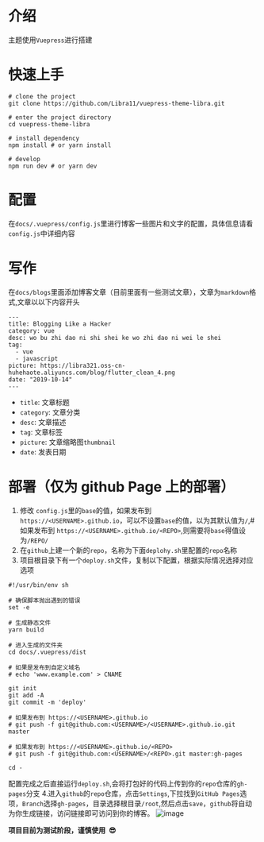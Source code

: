 # 介绍

主题使用`Vuepress`进行搭建

# 快速上手

```
# clone the project
git clone https://github.com/Libra11/vuepress-theme-libra.git

# enter the project directory
cd vuepress-theme-libra

# install dependency
npm install # or yarn install

# develop
npm run dev # or yarn dev
```

# 配置

在`docs/.vuepress/config.js`里进行博客一些图片和文字的配置，具体信息请看`config.js`中详细内容

# 写作

在`docs/blogs`里面添加博客文章（目前里面有一些测试文章），文章为`markdown`格式,文章以以下内容开头

```
---
title: Blogging Like a Hacker
category: vue
desc: wo bu zhi dao ni shi shei ke wo zhi dao ni wei le shei
tag:
  - vue
  - javascript
picture: https://libra321.oss-cn-huhehaote.aliyuncs.com/blog/flutter_clean_4.png
date: "2019-10-14"
---
```

- `title`: 文章标题
- `category`: 文章分类
- `desc`: 文章描述
- `tag`: 文章标签
- `picture`: 文章缩略图`thumbnail`
- `date`: 发表日期

# 部署（仅为 github Page 上的部署）

1. 修改 `config.js`里的`base`的值，如果发布到 `https://<USERNAME>.github.io`，可以不设置`base`的值，以为其默认值为`/`,# 如果发布到 `https://<USERNAME>.github.io/<REPO>`,则需要将`base`得值设为`/REPO/`
2. 在`github`上建一个新的`repo`，名称为下面`deplohy.sh`里配置的`repo`名称
3. 项目根目录下有一个`deploy.sh`文件，复制以下配置，根据实际情况选择对应选项

```
#!/usr/bin/env sh

# 确保脚本抛出遇到的错误
set -e

# 生成静态文件
yarn build

# 进入生成的文件夹
cd docs/.vuepress/dist

# 如果是发布到自定义域名
# echo 'www.example.com' > CNAME

git init
git add -A
git commit -m 'deploy'

# 如果发布到 https://<USERNAME>.github.io
# git push -f git@github.com:<USERNAME>/<USERNAME>.github.io.git master

# 如果发布到 https://<USERNAME>.github.io/<REPO>
# git push -f git@github.com:<USERNAME>/<REPO>.git master:gh-pages

cd -
```

配置完成之后直接运行`deploy.sh`,会将打包好的代码上传到你的`repo`仓库的`gh-pages`分支 4.进入`github`的`repo`仓库，点击`Settings`,下拉找到`GitHub Pages`选项，`Branch`选择`gh-pages`，目录选择根目录`/root`,然后点击`save`，`github`将自动为你生成链接，访问链接即可访问到你的博客。
![image](https://libra321.oss-cn-huhehaote.aliyuncs.com/github/84CBEB9D-AF4D-4E20-ACC2-12DD6CB5332F.png)

**项目目前为测试阶段，谨慎使用  😎**

